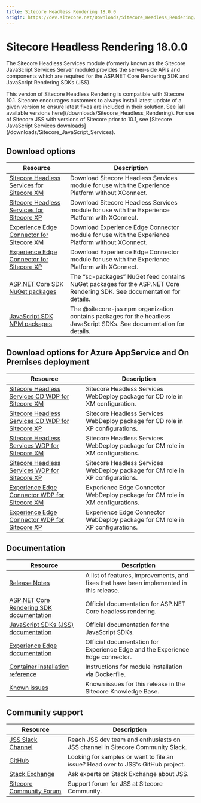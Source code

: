 ```yaml
---
title: Sitecore Headless Rendering 18.0.0
origin: https://dev.sitecore.net/Downloads/Sitecore_Headless_Rendering/18x/Sitecore_Headless_Rendering_1800.aspx
---
```


# Sitecore Headless Rendering 18.0.0

The Sitecore Headless Services module (formerly known as the Sitecore JavaScript Services Server module) provides the server-side APIs and components which are required for the ASP.NET Core Rendering SDK and JavaScript Rendering SDKs (JSS).

  <Alert variant='warning' mb={4}>
    <AlertIcon />
    This version of Sitecore Headless Rendering is compatible with Sitecore 10.1.
  </Alert>
  
  <Alert variant='warning' mb={4}>
    <AlertIcon />
    Sitecore encourages customers to always install latest update of a given version to ensure latest fixes are included in their solution. See [all available versions here](/downloads/Sitecore_Headless_Rendering).
  </Alert>
  
  <Alert variant='warning' mb={4}>
    <AlertIcon />
    For use of Sitecore JSS with versions of Sitecore prior to 10.1, see [Sitecore JavaScript Services downloads](/downloads/Sitecore_JavaScript_Services).
  </Alert>
  

## Download options

 | Resource | Description |
 | --- | --- |
 | [Sitecore Headless Services for Sitecore XM](https://sitecoredev.azureedge.net/~/media/7F6D3D26FE154BB59BDBE062D4954983.ashx?date=20210813T093751) | Download Sitecore Headless Services module for use with the Experience Platform without XConnect. |
 | [Sitecore Headless Services for Sitecore XP](https://sitecoredev.azureedge.net/~/media/21B07E33FD3A4EA1BC3E152EDF128D62.ashx?date=20210813T093830) | Download Sitecore Headless Services module for use with the Experience Platform with XConnect. |
 | [Experience Edge Connector for Sitecore XM](https://sitecoredev.azureedge.net/~/media/5EF581EB3B8A4C83A4A642F4A19AE740.ashx?date=20230807T005742) | Download Experience Edge Connector module for use with the Experience Platform without XConnect. |
 | [Experience Edge Connector for Sitecore XP](https://sitecoredev.azureedge.net/~/media/36A93DD2902949318955A2A6B228EA5A.ashx?date=20210813T092745) | Download Experience Edge Connector module for use with the Experience Platform with XConnect. |
 | [ASP.NET Core SDK NuGet packages](https://sitecore.myget.org/feed/sc-packages/package/nuget/Sitecore.AspNet.RenderingEngine) | The “sc-packages” NuGet feed contains NuGet packages for the ASP.NET Core Rendering SDK. See documentation for details. |
 | [JavaScript SDK NPM packages](https://www.npmjs.com/org/sitecore-jss) | The @sitecore-jss npm organization contains packages for the headless JavaScript SDKs. See documentation for details. |

## Download options for Azure AppService and On Premises deployment

 | Resource | Description |
 | --- | --- |
 | [Sitecore Headless Services CD WDP for Sitecore XM](https://sitecoredev.azureedge.net/~/media/F4707C486D7A436A8B339EBD7962667A.ashx?date=20210813T093928) | Sitecore Headless Services WebDeploy package for CD role in XM configuration. |
 | [Sitecore Headless Services CD WDP for Sitecore XP](https://sitecoredev.azureedge.net/~/media/5CAC63227AAC4E38A2517FFE2DB0295D.ashx?date=20210813T094005) | Sitecore Headless Services WebDeploy package for CD role in XP configurations. |
 | [Sitecore Headless Services WDP for Sitecore XM](https://sitecoredev.azureedge.net/~/media/440E07B4F40F488FAE0A1776C5ACDC19.ashx?date=20210813T094045) | Sitecore Headless Services WebDeploy package for CM role in XM configurations. |
 | [Sitecore Headless Services WDP for Sitecore XP](https://sitecoredev.azureedge.net/~/media/E9504BC6F5BF47AF9A5C8DFE3F23A8C0.ashx?date=20210813T094136) | Sitecore Headless Services WebDeploy package for CM role in XP configurations. |
 | [Experience Edge Connector WDP for Sitecore XM](https://sitecoredev.azureedge.net/~/media/C32AA1953B5D456BAC80B7EAE0785D75.ashx?date=20210813T092849) | Experience Edge Connector WebDeploy package for CM role in XM configurations. |
 | [Experience Edge Connector WDP for Sitecore XP](https://sitecoredev.azureedge.net/~/media/A5636B22A38C4C14B47D367FD8536E13.ashx?date=20210813T092930) | Experience Edge Connector WebDeploy package for CM role in XP configurations. |

## Documentation

 | Resource | Description |
 | --- | --- |
 | [Release Notes](https://dev.sitecore.net:443/downloads/Sitecore%20Headless%20Rendering/18x/Sitecore%20Headless%20Rendering%201800/Release%20Notes) | A list of features, improvements, and fixes that have been implemented in this release. |
 | [ASP.NET Core Rendering SDK documentation](https://doc.sitecore.com/developers/101/developer-tools/en/sitecore-headless-development.html) | Official documentation for ASP.NET Core headless rendering. |
 | [JavaScript SDKs (JSS) documentation](https://jss.sitecore.com/docs) | Official documentation for the JavaScript SDKs. |
 | [Experience Edge documentation](https://doc.sitecore.com/en/developers/101/developer-tools/sitecore-experience-edge-for-xm.html) | Official documentation for Experience Edge and the Experience Edge connector. |
 | [Container installation reference](https://doc.sitecore.com/developers/101/developer-tools/en/sitecore-module-reference.html#idp15853) | Instructions for module installation via Dockerfile. |
 | [Known issues](https://kb.sitecore.net/articles/545609) | Known issues for this release in the Sitecore Knowledge Base. |

## Community support

 | Resource | Description |
 | --- | --- |
 | [JSS Slack Channel](https://sitecorechat.slack.com/messages/jss) | Reach JSS dev team and enthusiasts on JSS channel in Sitecore Community Slack. |
 | [GitHub](https://github.com/sitecore/jss) | Looking for samples or want to file an issue? Head over to JSS's GitHub project. |
 | [Stack Exchange](https://sitecore.stackexchange.com/questions/tagged/jss) | Ask experts on Stack Exchange about JSS. |
 | [Sitecore Community Forum](https://community.sitecore.net/developers/f/40) | Support forum for JSS at Sitecore Community. |